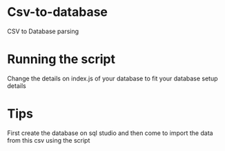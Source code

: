 # Csv-to-database
CSV to Database parsing

# Running the script
Change the details on index.js of your database to fit your database setup details

# Tips
First create the database on sql studio and then come to import the data from this csv using the script
